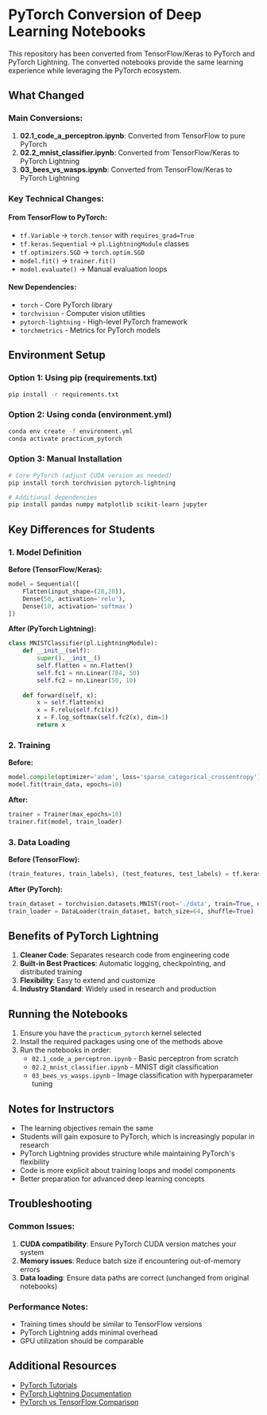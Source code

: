 # PyTorch Conversion of Deep Learning Notebooks

This repository has been converted from TensorFlow/Keras to PyTorch and PyTorch Lightning. The converted notebooks provide the same learning experience while leveraging the PyTorch ecosystem.

## What Changed

### Main Conversions:
1. **02.1_code_a_perceptron.ipynb**: Converted from TensorFlow to pure PyTorch
2. **02.2_mnist_classifier.ipynb**: Converted from TensorFlow/Keras to PyTorch Lightning
3. **03_bees_vs_wasps.ipynb**: Converted from TensorFlow/Keras to PyTorch Lightning

### Key Technical Changes:

#### From TensorFlow to PyTorch:
- `tf.Variable` → `torch.tensor` with `requires_grad=True`
- `tf.keras.Sequential` → `pl.LightningModule` classes
- `tf.optimizers.SGD` → `torch.optim.SGD`
- `model.fit()` → `trainer.fit()`
- `model.evaluate()` → Manual evaluation loops

#### New Dependencies:
- `torch` - Core PyTorch library
- `torchvision` - Computer vision utilities
- `pytorch-lightning` - High-level PyTorch framework
- `torchmetrics` - Metrics for PyTorch models

## Environment Setup

### Option 1: Using pip (requirements.txt)
```bash
pip install -r requirements.txt
```

### Option 2: Using conda (environment.yml)
```bash
conda env create -f environment.yml
conda activate practicum_pytorch
```

### Option 3: Manual Installation
```bash
# Core PyTorch (adjust CUDA version as needed)
pip install torch torchvision pytorch-lightning

# Additional dependencies
pip install pandas numpy matplotlib scikit-learn jupyter
```

## Key Differences for Students

### 1. Model Definition
**Before (TensorFlow/Keras):**
```python
model = Sequential([
    Flatten(input_shape=(28,28)),
    Dense(50, activation='relu'),
    Dense(10, activation='softmax')
])
```

**After (PyTorch Lightning):**
```python
class MNISTClassifier(pl.LightningModule):
    def __init__(self):
        super().__init__()
        self.flatten = nn.Flatten()
        self.fc1 = nn.Linear(784, 50)
        self.fc2 = nn.Linear(50, 10)
    
    def forward(self, x):
        x = self.flatten(x)
        x = F.relu(self.fc1(x))
        x = F.log_softmax(self.fc2(x), dim=1)
        return x
```

### 2. Training
**Before:**
```python
model.compile(optimizer='adam', loss='sparse_categorical_crossentropy')
model.fit(train_data, epochs=10)
```

**After:**
```python
trainer = Trainer(max_epochs=10)
trainer.fit(model, train_loader)
```

### 3. Data Loading
**Before (TensorFlow):**
```python
(train_features, train_labels), (test_features, test_labels) = tf.keras.datasets.mnist.load_data()
```

**After (PyTorch):**
```python
train_dataset = torchvision.datasets.MNIST(root='./data', train=True, download=True, transform=transform)
train_loader = DataLoader(train_dataset, batch_size=64, shuffle=True)
```

## Benefits of PyTorch Lightning

1. **Cleaner Code**: Separates research code from engineering code
2. **Built-in Best Practices**: Automatic logging, checkpointing, and distributed training
3. **Flexibility**: Easy to extend and customize
4. **Industry Standard**: Widely used in research and production

## Running the Notebooks

1. Ensure you have the `practicum_pytorch` kernel selected
2. Install the required packages using one of the methods above
3. Run the notebooks in order:
   - `02.1_code_a_perceptron.ipynb` - Basic perceptron from scratch
   - `02.2_mnist_classifier.ipynb` - MNIST digit classification
   - `03_bees_vs_wasps.ipynb` - Image classification with hyperparameter tuning

## Notes for Instructors

- The learning objectives remain the same
- Students will gain exposure to PyTorch, which is increasingly popular in research
- PyTorch Lightning provides structure while maintaining PyTorch's flexibility
- Code is more explicit about training loops and model components
- Better preparation for advanced deep learning concepts

## Troubleshooting

### Common Issues:
1. **CUDA compatibility**: Ensure PyTorch CUDA version matches your system
2. **Memory issues**: Reduce batch size if encountering out-of-memory errors
3. **Data loading**: Ensure data paths are correct (unchanged from original notebooks)

### Performance Notes:
- Training times should be similar to TensorFlow versions
- PyTorch Lightning adds minimal overhead
- GPU utilization should be comparable

## Additional Resources

- [PyTorch Tutorials](https://pytorch.org/tutorials/)
- [PyTorch Lightning Documentation](https://pytorch-lightning.readthedocs.io/)
- [PyTorch vs TensorFlow Comparison](https://pytorch.org/tutorials/beginner/tensor_tutorial.html)
